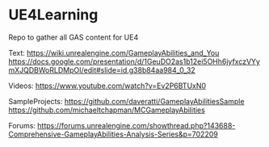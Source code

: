 # UE4Learning
Repo to gather all GAS content for UE4


Text:
https://wiki.unrealengine.com/GameplayAbilities_and_You
https://docs.google.com/presentation/d/1GeuDO2as1b12ei5OHh6jyfxczVYymXJQDBWoRLDMpOI/edit#slide=id.g38b84aa984_0_32

Videos:
https://www.youtube.com/watch?v=Ev2P6BTUxN0

SampleProjects:
https://github.com/daveratti/GameplayAbilitiesSample
https://github.com/michaeltchapman/MCGameplayAbilities

Forums:
https://forums.unrealengine.com/showthread.php?143688-Comprehensive-GameplayAbilities-Analysis-Series&p=702209


